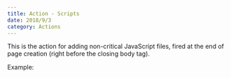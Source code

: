 ```yaml
---
title: Action - Scripts
date: 2018/9/3
category: Actions
---
```


This is the action for adding non-critical JavaScript files, fired at the end of page creation (right before the closing body tag).

Example: 

<script src="https://gist.github.com/benrgreene/d6efef21d2f94a2d2f4eeb68a54414d1.js?file=example-action.php"></script>